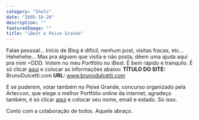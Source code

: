 ```yaml
---
category: "Shots"
date: "2005-10-20"
description: ""
featuredImage: ""
title: "iBest e Peixe Grande"
---
```


Falae pessoal... Início de Blog é difícil, nenhum post, visitas fracas, etc... Hehehehe... Mas pra alguem que visita e não posta, dêem uma ajuda aqui pra mim =DDD. Votem no meu Portfólio no iBest. É bem rápido e tranquilo. É só clicar [aqui](http://www.premioibest.com.br/indicacao/ "Indicar meu site no iBest [Este link abre em uma nova janela]") e colocar as informações abaixo: **TÍTULO DO SITE:** BrunoDulcetti.com **URL:** www.brunodulcetti.com

E se puderem, votar também no Peixe Grande, concurso organizado pela Arteccon, que elege o melhor Portfólio online da internet, agradeço também, é só clicar [aqui](http://www.arteccom.com.br/webdesign/peixegrande/voto/voto1.asp?acao=votar&user=ok&tipo=1&id=54 "Indicar meu site no Peixe Grande [Este link abre em uma nova janela]") e colocar seu nome, email e estado. Só isso.

Conto com a colaboração de todos. Aquele abraço.
